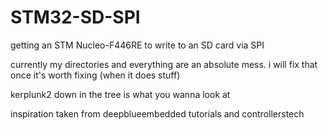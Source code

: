 # STM32-SD-SPI
getting an STM Nucleo-F446RE to write to an SD card via SPI

currently my directories and everything are an absolute mess. i will fix that once it's worth fixing (when it does stuff)

kerplunk2 down in the tree is what you wanna look at

inspiration taken from deepblueembedded tutorials and controllerstech
